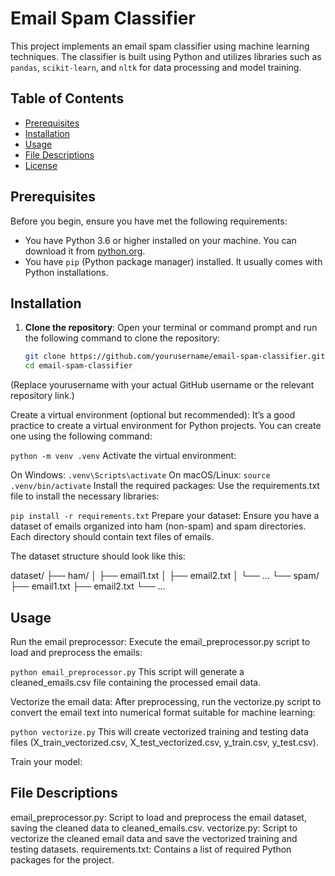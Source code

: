 # Email Spam Classifier

This project implements an email spam classifier using machine learning techniques. The classifier is built using Python and utilizes libraries such as `pandas`, `scikit-learn`, and `nltk` for data processing and model training.

## Table of Contents

- [Prerequisites](#prerequisites)
- [Installation](#installation)
- [Usage](#usage)
- [File Descriptions](#file-descriptions)
- [License](#license)

## Prerequisites

Before you begin, ensure you have met the following requirements:

- You have Python 3.6 or higher installed on your machine. You can download it from [python.org](https://www.python.org/downloads/).
- You have `pip` (Python package manager) installed. It usually comes with Python installations.

## Installation

1. **Clone the repository**:
   Open your terminal or command prompt and run the following command to clone the repository:

   ```bash
   git clone https://github.com/yourusername/email-spam-classifier.git
   cd email-spam-classifier
(Replace yourusername with your actual GitHub username or the relevant repository link.)

Create a virtual environment (optional but recommended): It’s a good practice to create a virtual environment for Python projects. You can create one using the following command:

`python -m venv .venv`
Activate the virtual environment:

On Windows:
`.venv\Scripts\activate`
On macOS/Linux:
`source .venv/bin/activate`
Install the required packages: Use the requirements.txt file to install the necessary libraries:

`pip install -r requirements.txt`
Prepare your dataset: Ensure you have a dataset of emails organized into ham (non-spam) and spam directories. Each directory should contain text files of emails.

The dataset structure should look like this:

dataset/
├── ham/
│   ├── email1.txt
│   ├── email2.txt
│   └── ...
└── spam/
    ├── email1.txt
    ├── email2.txt
    └── ...

## Usage
Run the email preprocessor: Execute the email_preprocessor.py script to load and preprocess the emails:

`python email_preprocessor.py`
This script will generate a cleaned_emails.csv file containing the processed email data.

Vectorize the email data: After preprocessing, run the vectorize.py script to convert the email text into numerical format suitable for machine learning:

`python vectorize.py`
This will create vectorized training and testing data files (X_train_vectorized.csv, X_test_vectorized.csv, y_train.csv, y_test.csv).

Train your model:
## File Descriptions
email_preprocessor.py: Script to load and preprocess the email dataset, saving the cleaned data to cleaned_emails.csv.
vectorize.py: Script to vectorize the cleaned email data and save the vectorized training and testing datasets.
requirements.txt: Contains a list of required Python packages for the project.
